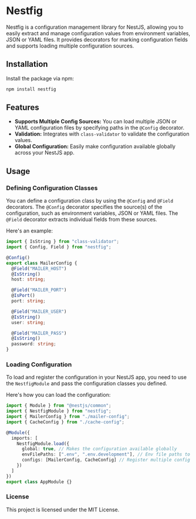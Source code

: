 # Nestfig

Nestfig is a configuration management library for NestJS, allowing you to easily extract and manage configuration values from environment variables, JSON or YAML files. It provides decorators for marking configuration fields and supports loading multiple configuration sources.

## Installation

Install the package via npm:

```bash
npm install nestfig
```

## Features

- **Supports Multiple Config Sources:** You can load multiple JSON or YAML configuration files by specifying paths in the `@Config` decorator.
- **Validation:** Integrates with `class-validator` to validate the configuration values.
- **Global Configuration:** Easily make configuration available globally across your NestJS app.

## Usage

### Defining Configuration Classes

You can define a configuration class by using the `@Config` and `@Field` decorators. The `@Config` decorator specifies the source(s) of the configuration, such as environment variables, JSON or YAML files. The `@Field` decorator extracts individual fields from these sources.

Here's an example:

```typescript
import { IsString } from "class-validator";
import { Config, Field } from "nestfig";

@Config()
export class MailerConfig {
  @Field("MAILER_HOST")
  @IsString()
  host: string;

  @Field("MAILER_PORT")
  @IsPort()
  port: string;

  @Field("MAILER_USER")
  @IsString()
  user: string;

  @Field("MAILER_PASS")
  @IsString()
  password: string;
}
```

### Loading Configuration

To load and register the configuration in your NestJS app, you need to use the `NestfigModule` and pass the configuration classes you defined.

Here's how you can load the configuration:

```typescript
import { Module } from "@nestjs/common";
import { NestfigModule } from "nestfig";
import { MailerConfig } from "./mailer-config";
import { CacheConfig } from "./cache-config";

@Module({
  imports: [
    NestfigModule.load({
      global: true, // Makes the configuration available globally
      envFilePaths: [".env", ".env.development"], // Env file paths to load them to the process.env using dotenv
      configs: [MailerConfig, CacheConfig] // Register multiple config classes
    })
  ]
})
export class AppModule {}
```

### License

This project is licensed under the MIT License.
